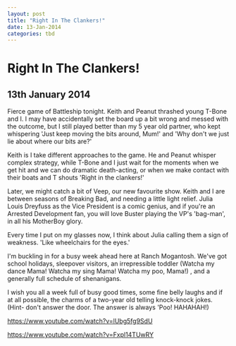 ```yaml
---
layout: post
title: "Right In The Clankers!"
date: 13-Jan-2014
categories: tbd
---
```


# Right In The Clankers!

## 13th January 2014

Fierce game of Battleship tonight. Keith and Peanut thrashed young T-Bone and I. I may have accidentally set the board up a bit wrong and messed with the outcome,   but I still played better than my 5 year old partner,   who kept whispering 'Just keep moving the bits around, Mum!' and 'Why don't we just lie about where our bits are?'

Keith is I take different approaches to the game. He and Peanut whisper complex strategy, while T-Bone and I just wait for the moments when we get hit and we can do dramatic death-acting, or when we make contact with their boats and T shouts 'Right in the clankers!'

Later, we might catch a bit of Veep, our new favourite show. Keith and I are between seasons of Breaking Bad, and needing a little light relief. Julia Louis Dreyfuss as the Vice President is a comic genius, and if you're an Arrested Development fan, you will love Buster playing the VP's 'bag-man', in all his MotherBoy glory.

Every time I put on my glasses now, I think about Julia calling them a sign of weakness. 'Like wheelchairs for the eyes.'

I'm buckling in for a busy week ahead here at Ranch Mogantosh. We've got school holidays, sleepover visitors, an irrepressible toddler (Watcha my dance Mama! Watcha my sing Mama! Watcha my poo, Mama!) , and a generally full schedule of shenanigans.

I wish you all a week full of busy good times, some fine belly laughs and if at all possible, the charms of a two-year old telling knock-knock jokes. (Hint- don't answer the door. The answer is always 'Poo! HAHAHAH!)

<a href="https://www.youtube.com/watch?v=lUbg5fg9SdU">https://www.youtube.com/watch?v=lUbg5fg9SdU</a>

<a href="https://www.youtube.com/watch?v=Fxpl14TUwRY">https://www.youtube.com/watch?v=Fxpl14TUwRY</a>
